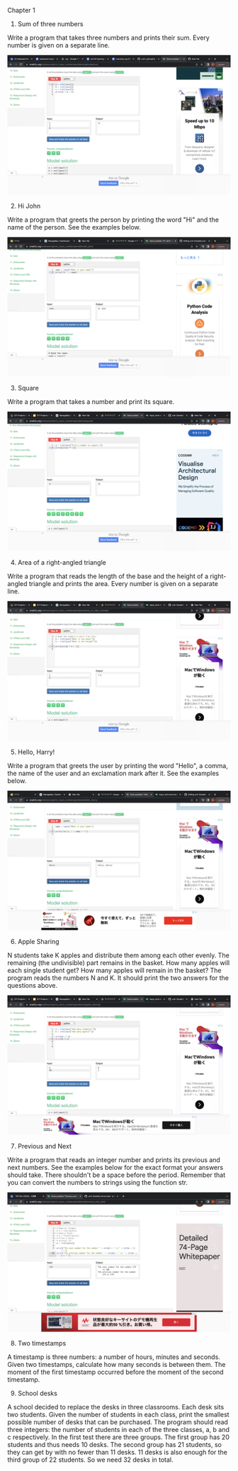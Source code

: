 Chapter 1

1. Sum of three numbers

Write a program that takes three numbers and prints their sum. Every number is given on a separate line.

![Snakify solution 1.1](snakify1.1.png)

2. Hi John

Write a program that greets the person by printing the word "Hi" and the name of the person. See the examples below.

![Snakify solution 1.2](snakify1.2.png)

3. Square

Write a program that takes a number and print its square.

![Snakify solution 1.3](snakify1.3.png)

4. Area of a right-angled triangle

Write a program that reads the length of the base and the height of a right-angled triangle and prints the area. Every number is given on a separate line.

![Snakify solution 1.4](snakify1.4.png)

5. Hello, Harry!

Write a program that greets the user by printing the word "Hello", a comma, the name of the user and an exclamation mark after it. See the examples below.

![Snakify solution 1.5](snakify1.5.png)

6. Apple Sharing

N students take K apples and distribute them among each other evenly. The remaining (the undivisible) part remains in the basket. How many apples will each single student get? How many apples will remain in the basket? The program reads the numbers N and K. It should print the two answers for the questions above.

![Snakify solution 1.6](snakify1.6.png)

7. Previous and Next

Write a program that reads an integer number and prints its previous and next numbers. See the examples below for the exact format your answers should take. There shouldn't be a space before the period. Remember that you can convert the numbers to strings using the function str.

![](snakify1.7.png)

8. Two timestamps 

A timestamp is three numbers: a number of hours, minutes and seconds. Given two timestamps, calculate how many seconds is between them. The moment of the first timestamp occurred before the moment of the second timestamp.

9. School desks

A school decided to replace the desks in three classrooms. Each desk sits two students. Given the number of students in each class, print the smallest possible number of desks that can be purchased. The program should read three integers: the number of students in each of the three classes, a, b and c respectively. In the first test there are three groups. The first group has 20 students and thus needs 10 desks. The second group has 21 students, so they can get by with no fewer than 11 desks. 11 desks is also enough for the third group of 22 students. So we need 32 desks in total.



